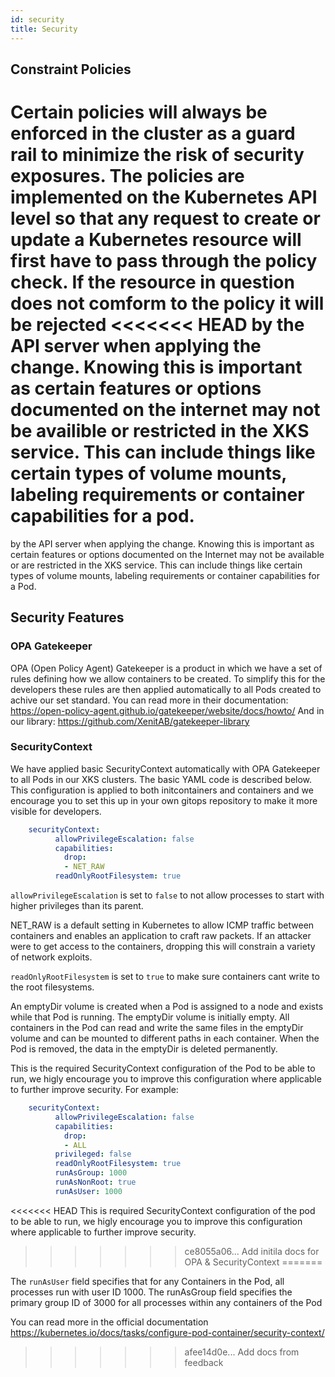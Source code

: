 ```yaml
---
id: security
title: Security
---
```


## Constraint Policies

Certain policies will always be enforced in the cluster as a guard rail to minimize the risk of security exposures. The policies are implemented on the Kubernetes API level so that
any request to create or update a Kubernetes resource will first have to pass through the policy check. If the resource in question does not comform to the policy it will be rejected
<<<<<<< HEAD
by the API server when applying the change. Knowing this is important as certain features or options documented on the internet may not be availible or restricted in the XKS service.
This can include things like certain types of volume mounts, labeling requirements or container capabilities for a pod.
=======
by the API server when applying the change. Knowing this is important as certain features or options documented on the Internet may not be available or are restricted in the XKS service.
This can include things like certain types of volume mounts, labeling requirements or container capabilities for a Pod.

## Security Features

### OPA Gatekeeper

OPA (Open Policy Agent) Gatekeeper is a product in which we have a set of rules defining how we allow containers to be created. To simplify this for the developers these rules are then applied automatically to all Pods created to achive our set standard.
You can read more in their documentation: <https://open-policy-agent.github.io/gatekeeper/website/docs/howto/>
And in our library: <https://github.com/XenitAB/gatekeeper-library>

### SecurityContext

We have applied basic SecurityContext automatically with OPA Gatekeeper to all Pods in our XKS clusters. The basic YAML code is described below. This configuration is applied to both initcontainers and containers and we encourage you to set this up in your own gitops repository to make it more visible for developers.

```yaml
    securityContext:
          allowPrivilegeEscalation: false
          capabilities:
            drop:
            - NET_RAW
          readOnlyRootFilesystem: true
```

`allowPrivilegeEscalation` is set to `false` to not allow processes to start with higher privileges than its parent.

NET_RAW is a default setting in Kubernetes to allow ICMP traffic between containers and enables an application to craft raw packets.
If an attacker were to get access to the containers, dropping this will constrain a variety of network exploits.

`readOnlyRootFilesystem` is set to `true` to make sure containers cant write to the root filesystems.

An emptyDir volume is created when a Pod is assigned to a node and exists while that Pod is running. The emptyDir volume is initially empty. All containers in the Pod can read and write the same files in the emptyDir volume and can be mounted to different paths in each container. When the Pod is removed, the data in the emptyDir is deleted permanently.

This is the required SecurityContext configuration of the Pod to be able to run, we higly encourage you to improve this configuration where applicable to further improve security.
For example:

```yaml
    securityContext:
          allowPrivilegeEscalation: false
          capabilities:
            drop:
            - ALL
          privileged: false
          readOnlyRootFilesystem: true
          runAsGroup: 1000
          runAsNonRoot: true
          runAsUser: 1000
```
<<<<<<< HEAD
This is required SecurityContext configuration of the pod to be able to run, we higly encourage you to improve this configuration where applicable to further improve security.
>>>>>>> ce8055a06... Add initila docs for OPA & SecurityContext
=======

 The `runAsUser` field specifies that for any Containers in the Pod, all processes run with user ID 1000. The runAsGroup field specifies the primary group ID of 3000 for all processes within any containers of the Pod

You can read more in the official documentation
<https://kubernetes.io/docs/tasks/configure-pod-container/security-context/>
>>>>>>> afee14d0e... Add docs from feedback
